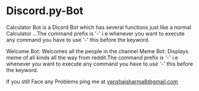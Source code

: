 # Discord.py-Bot

Calculator Bot is a Dicord Bot which has several functions just like a normal Calculator ...The command prefix is '-' i.e whenever you want to execute any command you have to use '-' this before the keyword.

Welcome Bot: Welcomes all the people in the channel
Meme Bot: Displays meme of all kinds all the way from reddit.The command prefix is '-' i.e whenever you want to execute any command you have to use '-' this before the keyword.

If you still Face any Problems ping me at vanshajsharma8@gmail.com
